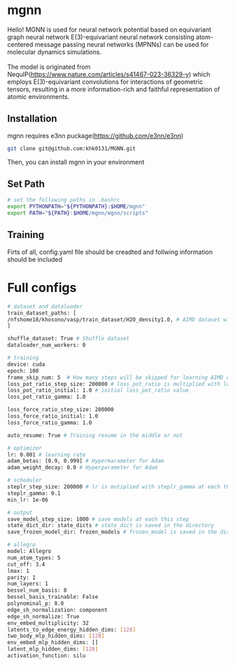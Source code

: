 # mgnn
Hello! MGNN is used for neural network potential based on equivariant graph neural network E(3)-equivariant neural network consisting atom-centered message passing neural networks (MPNNs) can be used for molecular dynamics simulations.<br><br>The model is originated from NequIP(https://www.nature.com/articles/s41467-023-36329-y) which employs E(3)-equivariant convolutions for interactions of geometric tensors, resulting in a more information-rich and faithful representation of atomic environments.

## Installation
mgnn requires e3nn puckage(https://github.com/e3nn/e3nn)<br>
```bash
git clone git@github.com:khk0131/MGNN.git
```
Then, you can install mgnn in your environment

## Set Path
```bash
# set the following paths in .bashrc
export PYTHONPATH="${PYTHONPATH}:$HOME/mgnn"
export PATH="${PATH}:$HOME/mgnn/mgnn/scripts"
```
## Training
Firts of all, config.yaml file should be creadted and follwing information should be included

# Full configs
```bash
# dataset and dataloader
train_dataset_paths: [
/nfshome18/khosono/vasp/train_dataset/H2O_density1.0, # AIMD dataset with pickle package 
]

shuffle_dataset: True # Shuffle dataset
dataloader_num_workers: 0

# training
device: cuda
epoch: 100
frame_skip_num: 5  # How many steps will be skipped for learning AIMD data
loss_pot_ratio_step_size: 200000 # loss_pot_ratio is multiplied with loss_pot_ratio_gamma at each this step
loss_pot_ratio_initial: 1.0 # initial loss_pot_ratio value
loss_pot_ratio_gamma: 1.0

loss_force_ratio_step_size: 200000
loss_force_ratio_initial: 1.0
loss_force_ratio_gamma: 1.0

auto_resume: True # Training resume in the middle or not

# optimizer
lr: 0.001 # learning rate
adam_betas: [0.9, 0.999] # Hypermarameter for Adam
adam_weight_decay: 0.0 # Hyperparameter for Adam

# scheduler
steplr_step_size: 200000 # lr is mutiplied with steplr_gamma at each this step
steplr_gamma: 0.1
min_lr: 1e-06

# output
save_model_step_size: 1000 # save models at each this step
state_dict_dir: state_dicts # state_dict is saved in the directory
save_frozen_model_dir: frozen_models # frozen_model is saved in the directory

# allegro
model: Allegro
num_atom_types: 5
cut_off: 3.4
lmax: 1
parity: 1
num_layers: 1
bessel_num_basis: 8
bessel_basis_trainable: False
polynominal_p: 8.0
edge_sh_normalization: component
edge_sh_normalize: True
env_embed_multiplicity: 32
latents_to_edge_energy_hidden_dims: [128]
two_body_mlp_hidden_dims: [128]
env_embed_mlp_hidden_dims: []
latent_mlp_hidden_dims: [128]
activation_function: silu
```
